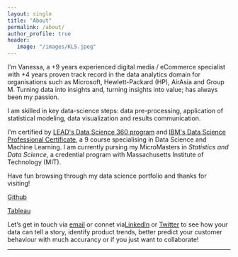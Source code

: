```yaml
---
layout: single
title: "About"
permalink: /about/
author_profile: true
header:
   image: "/images/KL5.jpeg"
---
```


I'm Vanessa, a +9 years experienced digital media / eCommerce specialist with +4 years proven track record in the data analytics domain for organisations such as Microsoft, Hewlett-Packard (HP), AirAsia and Group M. Turning data into insights and, turning insights into value; has always been my passion. 

I am skilled in key data-science steps: data pre-processing, application of statistical modeling, data visualization and results communication. 

I'm certified by [LEAD's Data Science 360 program](https://drive.google.com/file/d/1vampVS6D48Lu1LdUm8_HOpgf3swUv8N-/view) and [IBM's Data Science Professional Certificate](https://www.coursera.org/account/accomplishments/specialization/95MKH4XSL2XA), a 9 course specialising in Data Science and Machine Learning. I am currently pursing my MicroMasters in *Statistics and Data Science*, a credential program with Massachusetts Institute of Technology (MIT).

Have fun browsing through my data science portfolio and thanks for visiting!

[Github](http://bit.ly/2HfYIh0)

[Tableau](http://bit.ly/2KY4ftohome)

Let’s get in touch via [email](mailto:vanessamiranda0@gmail.com) or connet via[LinkedIn](https://www.linkedin.com/in/vanessamiranda/) or [Twitter](https://twitter.com/VanessaMiranda1) to see how your data can tell a story, identify product trends, better predict your customer behaviour with much accurancy or if you just want to collaborate!  

 


---
